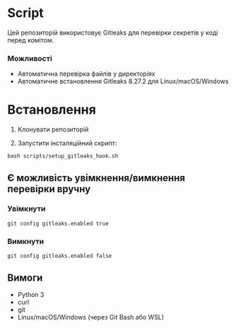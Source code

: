 # Script

Цей репозиторій використовує Gitleaks для перевірки секретів у коді перед комітом.

### Можливості
 * Автоматична перевірка файлів у директоріях
 * Автоматичне встановлення Gitleaks 8.27.2 для Linux/macOS/Windows

# Встановлення
1. Клонувати репозиторій

2. Запустити інсталяційний скрипт:
```
bash scripts/setup_gitleaks_hook.sh
```

## Є можливість увімкнення/вимкнення перевірки вручну

### Увімкнути
```
git config gitleaks.enabled true
```
### Вимкнути
```
git config gitleaks.enabled false
```
## Вимоги
 * Python 3
 * curl
 * git
 * Linux/macOS/Windows (через Git Bash або WSL)

